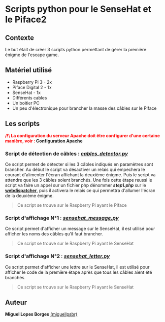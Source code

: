 # Scripts python pour le SenseHat et le Piface2

## Contexte

Le but était de créer 3 scripts python permettant de gèrer la première énigme de l'escape game.

## Matériel utilisé

- Raspberry Pi 3 - 2x
- Piface Digital 2 - 1x
- SenseHat - 1x
- Différents cables
- Un boitier PC
- Un peu d'électronique pour brancher la masse des câbles sur le Piface

## Les scripts

<aside style="color:red;font-weight:bold">/!\ La configuration du serveur Apache doit être configurer d'une certaine manière, voir : <a href="https://github.com/CFPTI/cm2018-escaperoom/blob/master/python/">Configuration Apache</a></aside>

### Script de détection de câbles : [**_cables_detector.py_**](https://github.com/CFPTI/cm2018-escaperoom/blob/master/python/cables_detector.py)

Ce script permet de détecter si les 3 câbles indiqués en paramètres sont brancher. Au début le script va désactiver un relais qui empechera le courant d'alimenter l'écran affichant la deuxième énigme. Puis le script va attendre que les 3 câbles soient branchés. Une fois cette étape reussi le script va faire un appel sur un fichier php dénommer **_step1.php_** sur le [**webdispatcher**](https://github.com/CFPTI/cm2018-escaperoom/tree/master/webdispatcher), puis il activera le relais ce qui permettra d'allumer l'écran de la deuxième énigme.

> Ce script se trouve sur le Raspberry Pi ayant le Piface

### Script d'affichage N°1 : [**_sensehat_message.py_**](https://github.com/CFPTI/cm2018-escaperoom/blob/master/python/sensehat_message.py)

Ce script permet d'afficher un message sur le SenseHat, il est utilisé pour afficher les noms des câbles qu'il faut brancher.

> Ce script se trouve sur le Raspberry Pi ayant le SenseHat

### Script d'affichage N°2 : [**_sensehat_letter.py_**](https://github.com/CFPTI/cm2018-escaperoom/blob/master/python/sensehat_letter.py)

Ce script permet d'afficher une lettre sur le SenseHat, il est utilisé pour afficher le code de la première étape après que tous les câbles aient été branchés.

> Ce script se trouve sur le Raspberry Pi ayant le SenseHat

## Auteur

**Miguel Lopes Borges** [(miguellpsbr)](https://github.com/miguellpsbr)
